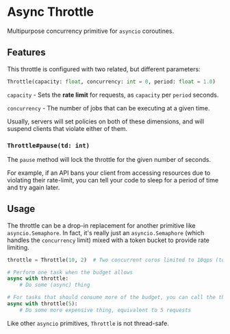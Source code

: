 Async Throttle
===

Multipurpose concurrency primitive for `asyncio` coroutines.

## Features

This throttle is configured with two related, but different parameters:

```py
Throttle(capacity: float, concurrency: int = 0, period: float = 1.0)
```

`capacity` - Sets the **rate limit** for requests, as `capacity` per `period` seconds.

`concurrency` - The number of jobs that can be executing at a given time.

Usually, servers will set policies on both of these dimensions, and will suspend clients that violate either of them.

### `Throttle#pause(td: int)`

The `pause` method will lock the throttle for the given number of seconds.

For example, if an API bans your client from accessing resources due to violating their rate-limit, you can tell your code to sleep for a period of time and try again later.

## Usage

The throttle can be a drop-in replacement for another primitive like `asyncio.Semaphore`.
In fact, it's really just an `asyncio.Semaphore` (which handles the `concurrency` limit) mixed with a token bucket to provide rate limiting.

```py
throttle = Throttle(10, 2)  # Two concurrent coros limited to 10qps (total).

# Perform one task when the budget allows
async with throttle:
    # Do some (async) thing

# For tasks that should consume more of the budget, you can call the throttle:
async with throttle(5):
    # Do some more expensive thing, equivalent to 5 requests
```

Like other `asyncio` primitives, `Throttle` is not thread-safe.
